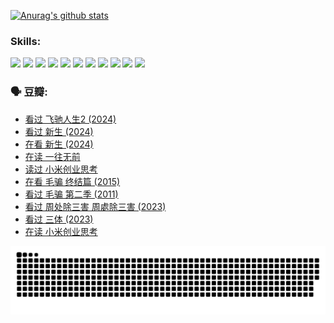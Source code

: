 
[![Anurag's github stats](https://github-readme-stats.vercel.app/api?username=w940853815)](https://github.com/anuraghazra/github-readme-stats)

### Skills:

<code><img height="32" src="https://cdn.jsdelivr.net/npm/simple-icons@v5/icons/python.svg"></code>
<code><img height="32" src="https://cdn.jsdelivr.net/npm/simple-icons@v5/icons/javascript.svg"></code>
<code><img height="32" src="https://cdn.jsdelivr.net/npm/simple-icons@v5/icons/django.svg"></code>
<code><img height="32" src="https://cdn.jsdelivr.net/npm/simple-icons@v5/icons/flask.svg"></code>
<code><img height="32" src="https://cdn.jsdelivr.net/npm/simple-icons@v5/icons/vuetify.svg"></code>
<code><img height="32" src="https://cdn.jsdelivr.net/npm/simple-icons@v5/icons/git.svg"></code>
<code><img height="32" src="https://cdn.jsdelivr.net/npm/simple-icons@v5/icons/docker.svg"></code>
<code><img height="32" src="https://cdn.jsdelivr.net/npm/simple-icons@v5/icons/postgresql.svg"></code>
<code><img height="32" src="https://cdn.jsdelivr.net/npm/simple-icons@v5/icons/elasticsearch.svg"></code>
<code><img height="32" src="https://cdn.jsdelivr.net/npm/simple-icons@v5/icons/macos.svg"></code>
<code><img height="32" src="https://cdn.jsdelivr.net/npm/simple-icons@v5/icons/linux.svg"></code>

### 🗣 豆瓣:

<!-- DOUBAN-ACTIVITIES:START -->
- [看过 飞驰人生2‎ (2024)](https://www.douban.com/people/136069238/status/4616048805/?_i=16372869)
- [看过 新生‎ (2024)](https://www.douban.com/people/136069238/status/4612373431/?_i=16372869)
- [在看 新生‎ (2024)](https://www.douban.com/people/136069238/status/4607441062/?_i=16372869)
- [在读 一往无前](https://www.douban.com/people/136069238/status/4590507310/?_i=16372869)
- [读过 小米创业思考](https://www.douban.com/people/136069238/status/4590506983/?_i=16372869)
- [在看 毛骗 终结篇‎ (2015)](https://www.douban.com/people/136069238/status/4581971924/?_i=16372869)
- [看过 毛骗 第二季‎ (2011)](https://www.douban.com/people/136069238/status/4581971810/?_i=16372869)
- [看过 周处除三害 周處除三害‎ (2023)](https://www.douban.com/people/136069238/status/4575646701/?_i=16372869)
- [看过 三体‎ (2023)](https://www.douban.com/people/136069238/status/4574263039/?_i=16372869)
- [在读 小米创业思考](https://www.douban.com/people/136069238/status/4572047905/?_i=16372869)
<!-- DOUBAN-ACTIVITIES:END -->


![Snake animation](https://raw.githubusercontent.com/w940853815/w940853815/output/github-contribution-grid-snake.svg)

<!--
**w940853815/w940853815** is a ✨ _special_ ✨ repository because its `README.md` (this file) appears on your GitHub profile.

Here are some ideas to get you started:

- 🔭 I’m currently working on ...
- 🌱 I’m currently learning ...
- 👯 I’m looking to collaborate on ...
- 🤔 I’m looking for help with ...
- 💬 Ask me about ...
- 📫 How to reach me: ...
- 😄 Pronouns: ...
- ⚡ Fun fact: ...
-->
